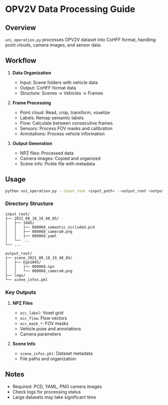 # OPV2V Data Processing Guide

## Overview
`uni_operation.py` processes OPV2V dataset into CoHFF format, handling point clouds, camera images, and sensor data.

## Workflow
1. **Data Organization**
   - Input: Scene folders with vehicle data
   - Output: CoHFF format data
   - Structure: Scenes → Vehicles → Frames

2. **Frame Processing**
   - Point cloud: Read, crop, transform, voxelize
   - Labels: Remap semantic labels
   - Flow: Calculate between consecutive frames
   - Sensors: Process FOV masks and calibration
   - Annotations: Process vehicle information

3. **Output Generation**
   - NPZ files: Processed data
   - Camera images: Copied and organized
   - Scene info: Pickle file with metadata

## Usage
```bash
python uni_operation.py --input_root <input_path> --output_root <output_path> [--verbose]
```

### Directory Structure
```
input_root/
├── 2021_08_18_19_48_05/
│   ├── 1045/
│   │   ├── 000068_semantic_occluded.pcd
│   │   ├── 000068_camera0.png
│   │   ├── 000068.yaml
│   └── ...
└── ...

output_root/
├── scene_2021_08_18_19_48_05/
│   ├── Ego1045/
│   │   ├── 000068.npz
│   │   └── 000068_camera0.png
├── logs/
└── scene_infos.pkl
```

### Key Outputs
1. **NPZ Files**
   - `occ_label`: Voxel grid
   - `occ_flow`: Flow vectors
   - `occ_mask_*`: FOV masks
   - Vehicle pose and annotations
   - Camera parameters

2. **Scene Info**
   - `scene_infos.pkl`: Dataset metadata
   - File paths and organization

## Notes
- Required: PCD, YAML, PNG camera images
- Check logs for processing status
- Large datasets may take significant time
